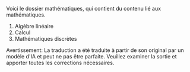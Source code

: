 Voici le dossier mathématiques, qui contient du contenu lié aux mathématiques.
1. Algèbre linéaire
2. Calcul
3. Mathématiques discrètes


Avertissement: La traduction a été traduite à partir de son original par un modèle d'IA et peut ne pas être parfaite. Veuillez examiner la sortie et apporter toutes les corrections nécessaires.